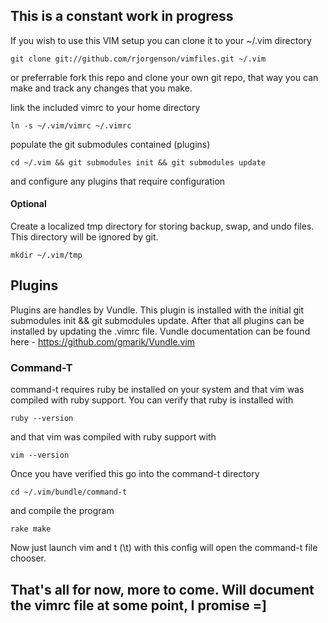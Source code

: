 ## This is a constant work in progress

If you wish to use this VIM setup you can clone it to your ~/.vim directory

    git clone git://github.com/rjorgenson/vimfiles.git ~/.vim

or preferrable fork this repo and clone your own git repo, that way you can make and track any changes that you make.

link the included vimrc to your home directory

    ln -s ~/.vim/vimrc ~/.vimrc

populate the git submodules contained (plugins)

    cd ~/.vim && git submodules init && git submodules update

and configure any plugins that require configuration

#### Optional

Create a localized tmp directory for storing backup, swap, and undo files. This directory will be ignored by git.

    mkdir ~/.vim/tmp

## Plugins

Plugins are handles by Vundle. This plugin is installed with the initial git submodules init && git submodules update. After that all plugins can be installed by updating the .vimrc file. Vundle documentation can be found here - https://github.com/gmarik/Vundle.vim

### Command-T

command-t requires ruby be installed on your system and that vim was compiled with ruby support. You can verify that ruby is installed with

    ruby --version

and that vim was compiled with ruby support with

    vim --version

Once you have verified this go into the command-t directory

    cd ~/.vim/bundle/command-t

and compile the program

    rake make

Now just launch vim and <Leader>t (\t) with this config will open the command-t file chooser.

## That's all for now, more to come. Will document the vimrc file at some point, I promise =]
